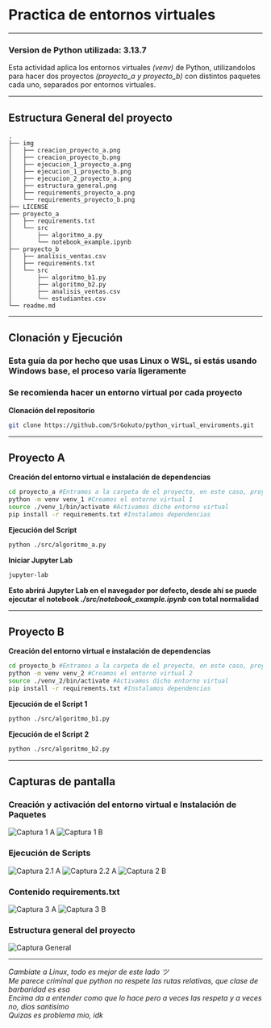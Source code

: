 # Practica de entornos virtuales

---

### Version de Python utilizada: 3.13.7

Esta actividad aplica los entornos virtuales *(venv)* de Python, utilizandolos para hacer dos proyectos *(proyecto_a y proyecto_b)* con distintos paquetes cada uno, separados por entornos virtuales.


---

## Estructura General del proyecto
```
.
├── img
│   ├── creacion_proyecto_a.png
│   ├── creacion_proyecto_b.png
│   ├── ejecucion_1_proyecto_a.png
│   ├── ejecucion_1_proyecto_b.png
│   ├── ejecucion_2_proyecto_a.png
│   ├── estructura_general.png
│   ├── requirements_proyecto_a.png
│   └── requirements_proyecto_b.png
├── LICENSE
├── proyecto_a
│   ├── requirements.txt
│   └── src
│       ├── algoritmo_a.py
│       └── notebook_example.ipynb
├── proyecto_b
│   ├── analisis_ventas.csv
│   ├── requirements.txt
│   └── src
│       ├── algoritmo_b1.py
│       ├── algoritmo_b2.py
│       ├── analisis_ventas.csv
│       └── estudiantes.csv
└── readme.md
```

---
## Clonación y Ejecución
### Esta guía da por hecho que usas Linux o WSL, si estás usando Windows base, el proceso varía ligeramente

### Se recomienda hacer un entorno virtual por cada proyecto

**Clonación del repositorio**
```bash
git clone https://github.com/SrGokuto/python_virtual_enviroments.git
```


---

## Proyecto A
**Creación del entorno virtual e instalación de dependencias**
```bash
cd proyecto_a #Entramos a la carpeta de el proyecto, en este caso, proyecto_a
python -m venv venv_1 #Creamos el entorno virtual 1
source ./venv_1/bin/activate #Activamos dicho entorno virtual
pip install -r requirements.txt #Instalamos dependencias
```

**Ejecución del Script**
```bash
python ./src/algoritmo_a.py
```


**Iniciar Jupyter Lab**
```bash
jupyter-lab
```

**Esto abrirá Jupyter Lab en el navegador por defecto, desde ahí se puede ejecutar el notebook *./src/notebook_example.ipynb* con total normalidad**

---

## Proyecto B

**Creación del entorno virtual e instalación de dependencias**
```bash
cd proyecto_b #Entramos a la carpeta de el proyecto, en este caso, proyecto_b
python -m venv venv_2 #Creamos el entorno virtual 2
source ./venv_2/bin/activate #Activamos dicho entorno virtual
pip install -r requirements.txt #Instalamos dependencias
```

**Ejecución de el Script 1**
```bash
python ./src/algoritmo_b1.py
```
**Ejecución de el Script 2**
```bash
python ./src/algoritmo_b2.py
```



--- 


## Capturas de pantalla

### Creación y activación del entorno virtual e Instalación de Paquetes
![Captura 1 A](./img/creacion_proyecto_a.png)
![Captura 1 B](./img/creacion_proyecto_b.png)

### Ejecución de Scripts
![Captura 2.1 A](./img/ejecucion_1_proyecto_a.png)
![Captura 2.2 A](./img/ejecucion_2_proyecto_a.png)
![Captura 2 B](./img/ejecucion_1_proyecto_b.png)

### Contenido requirements.txt
![Captura 3 A](./img/requirements_proyecto_a.png)
![Captura 3 B](./img/requirements_proyecto_b.png)

### Estructura general del proyecto
![Captura General](./img/estructura_general.png)


--- 





*Cambiate a Linux, todo es mejor de este lado ツ*\
*Me parece criminal que python no respete las rutas relativas, que clase de barbaridad es esa*\
*Encima da a entender como que lo hace pero a veces las respeta y a veces no, dios santisimo*\
*Quizas es problema mio, idk*